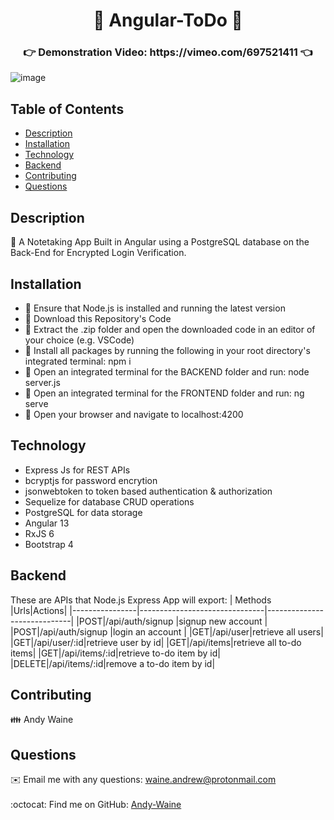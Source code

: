 
<h1 align="center">📝 Angular-ToDo 📝</h1>

<h3 align="center">👉 Demonstration Video: https://vimeo.com/697521411 👈 </h3>

![image](https://user-images.githubusercontent.com/88730354/162493843-4533edf7-b802-4f44-996b-2203a4178235.png)

## Table of Contents
- [Description](#description)
- [Installation](#installation)
- [Technology](#technology)
- [Backend](#backend)
- [Contributing](#contributing)
- [Questions](#questions)

## Description
<div>📜 A Notetaking App Built in Angular using a PostgreSQL database on the Back-End for Encrypted Login Verification.</div>

## Installation
<ul>
  <li>💾 Ensure that Node.js is installed and running the latest version</li>
  <li>💾 Download this Repository's Code</li>
  <li>💾 Extract the .zip folder and open the downloaded code in an editor of your choice (e.g. VSCode)</li>
  <li>💾 Install all packages by running the following in your root directory's integrated terminal: npm i</li>
  <li>💾 Open an integrated terminal for the BACKEND folder and run: node server.js</li>
  <li>💾 Open an integrated terminal for the FRONTEND folder and run: ng serve</li>
  <li>💾 Open your browser and navigate to localhost:4200</li>
</ul>

## Technology

- Express Js for REST APIs
- bcryptjs for password encrytion
- jsonwebtoken to token based authentication & authorization
- Sequelize for database CRUD operations
- PostgreSQL for data storage
- Angular 13 
- RxJS 6
- Bootstrap 4

## Backend

These are APIs that Node.js Express App will export:
| Methods |Urls|Actions|
|----------------|-------------------------------|-----------------------------|
|POST|/api/auth/signup |signup new account |
|POST|/api/auth/signup |login an account |
|GET|/api/user|retrieve all users|
|GET|/api/user/:id|retrieve user by id|
|GET|/api/items|retrieve all to-do items|
|GET|/api/items/:id|retrieve to-do item by id|
|DELETE|/api/items/:id|remove a to-do item by id|

## Contributing
👪 Andy Waine

## Questions
✉️ Email me with any questions: waine.andrew@protonmail.com<br /><br />
:octocat: Find me on GitHub: [Andy-Waine](https://github.com/Andy-Waine)<br />


